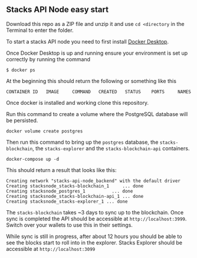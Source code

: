 ## Stacks API Node easy start

Download this repo as a ZIP file and unzip it and use `cd <directory` in the Terminal to enter the folder.

To start a stacks API node you need to first install [Docker Desktop](https://www.docker.com/products/docker-desktop).

Once Docker Desktop is up and running ensure your environment is set up correctly by running the command
```
$ docker ps
```

At the beginning this should return the following or something like this
```
CONTAINER ID   IMAGE     COMMAND   CREATED   STATUS    PORTS     NAMES
```

Once docker is installed and working clone this repository.

Run this command to create a volume where the PostgreSQL database will be persisted.
```
docker volume create postgres
```

Then run this command to bring up the `postgres` database, the `stacks-blockchain`, the `stacks-explorer` and the `stacks-blockchain-api` containers.

```
docker-compose up -d
```

This should return a result that looks like this:

```
Creating network "stacks-api-node_backend" with the default driver
Creating stacksnode_stacks-blockchain_1     ... done
Creating stacksnode_postgres_1          ... done
Creating stacksnode_stacks-blockchain-api_1 ... done
Creating stacksnode_stacks-explorer_1 ... done
```

The `stacks-blockchain` takes ~3 days to sync up to the blockchain.
Once sync is completed the API should be accessible at `http://localhost:3999`. Switch over your wallets to use this in their settings.

While sync is still in progress, after about 12 hours you should be able to see the blocks start to roll into in the explorer. Stacks Explorer should be accessible at `http://localhost:3099`
